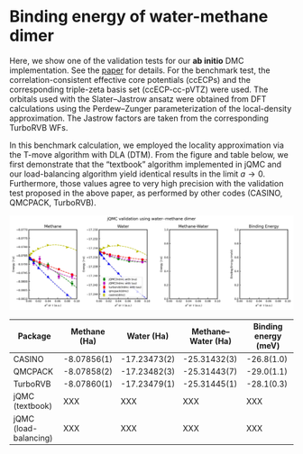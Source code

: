 # Binding energy of water-methane dimer
Here, we show one of the validation tests for our **ab initio** DMC implementation. See the [paper](https://doi.org/10.48550/arXiv.2501.12950) for details. For the benchmark test, the correlation-consistent effective core potentials (ccECPs) and the corresponding triple-zeta basis set (ccECP-cc-pVTZ) were used. The orbitals used with the Slater–Jastrow ansatz were obtained from DFT calculations using the Perdew–Zunger parameterization of the local-density approximation. The Jastrow factors are taken from the corresponding TurboRVB WFs.

In this benchmark calculation, we employed the locality approximation via the T-move algorithm with DLA (DTM). From the figure and table below, we first demonstrate that the “textbook” algorithm implemented in jQMC and our load-balancing algorithm yield identical results in the limit $a \to 0$. Furthermore, those values agree to very high precision with the validation test proposed in the above paper, as performed by other codes (CASINO, QMCPACK, TurboRVB).

![LRDMC validation](jqmc_validation_water_methane.jpg)

| Package               | Methane (Ha) | Water (Ha)   | Methane–Water (Ha) | Binding energy (meV) |
| --------------------- | ------------ | ------------ | ------------------ | -------------------- |
| CASINO                | -8.07856(1)  | -17.23473(2) | -25.31432(3)       | -26.8(1.0)           |
| QMCPACK               | -8.07858(2)  | -17.23482(3) | -25.31443(7)       | -29.0(1.1)           |
| TurboRVB              | -8.07860(1)  | -17.23479(1) | -25.31445(1)       | -28.1(0.3)           |
| jQMC (textbook)       | XXX          | XXX          | XXX                | XXX                  |
| jQMC (load-balancing) | XXX          | XXX          | XXX                | XXX                  |


